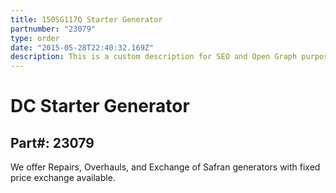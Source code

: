 ```yaml
---
title: 150SG117Q Starter Generator
partnumber: "23079"
type: order
date: "2015-05-28T22:40:32.169Z"
description: This is a custom description for SEO and Open Graph purposes, rather than the default generated excerpt. Simply add a description field to the frontmatter.
---
```


# DC Starter Generator
## Part#: 23079

We offer Repairs, Overhauls, and Exchange of Safran generators with fixed price exchange available.